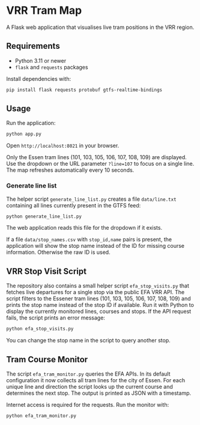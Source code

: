 # VRR Tram Map

A Flask web application that visualises live tram positions in the VRR region.

## Requirements

- Python 3.11 or newer
- `flask` and `requests` packages

Install dependencies with:

```bash
pip install flask requests protobuf gtfs-realtime-bindings
```

## Usage

Run the application:

```bash
python app.py
```

Open `http://localhost:8021` in your browser.

Only the Essen tram lines (101, 103, 105, 106, 107, 108, 109) are displayed.
Use the dropdown or the URL parameter `?line=107` to focus on a single line.
The map refreshes automatically every 10 seconds.

### Generate line list

The helper script `generate_line_list.py` creates a file `data/line.txt`
containing all lines currently present in the GTFS feed:

```bash
python generate_line_list.py
```

The web application reads this file for the dropdown if it exists.

If a file `data/stop_names.csv` with `stop_id,name` pairs is present, the
application will show the stop name instead of the ID for missing course
information. Otherwise the raw ID is used.

## VRR Stop Visit Script

The repository also contains a small helper script `efa_stop_visits.py` that
fetches live departures for a single stop via the public EFA VRR API. The
script filters to the Essener tram lines (101, 103, 105, 106, 107, 108, 109)
and prints the stop name instead of the stop ID if available. Run it with
Python to display the currently monitored lines, courses and stops. If the API
request fails, the script prints an error message:

```bash
python efa_stop_visits.py
```

You can change the stop name in the script to query another stop.

## Tram Course Monitor

The script `efa_tram_monitor.py` queries the EFA APIs. In its default
configuration it now collects all tram lines for the city of Essen. For each
unique line and direction the script looks up the current course and determines
the next stop. The output is printed as JSON with a timestamp.

Internet access is required for the requests. Run the monitor with:

```bash
python efa_tram_monitor.py
```

